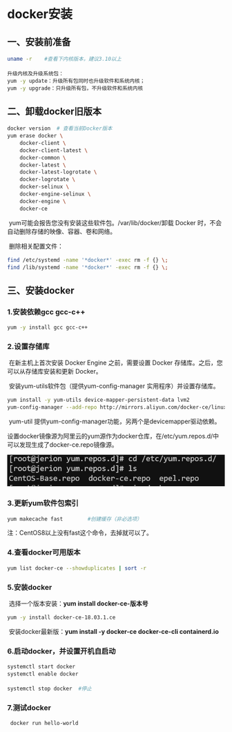 # **docker安装**



## **一、安装前准备**

```bash
uname -r    #查看下内核版本，建议3.10以上

升级内核及升级系统包：
yum -y update：升级所有包同时也升级软件和系统内核；
yum -y upgrade：只升级所有包，不升级软件和系统内核
```



## **二、卸载docker旧版本**

```bash
docker version  # 查看当前Docker版本
yum erase docker \
    docker-client \
    docker-client-latest \
    docker-common \
    docker-latest \
    docker-latest-logrotate \
    docker-logrotate \
    docker-selinux \
    docker-engine-selinux \
    docker-engine \
    docker-ce
```

​		yum可能会报告您没有安装这些软件包。/var/lib/docker/卸载 Docker 时，不会自动删除存储的映像、容器、卷和网络。

​		删除相关配置文件：

```bash
find /etc/systemd -name '*docker*' -exec rm -f {} \;
find /lib/systemd -name '*docker*' -exec rm -f {} \;
```



## **三、安装docker**

### **1.安装依赖gcc gcc-c++**

```bash
yum -y install gcc gcc-c++
```

### **2.设置存储库**

​		在新主机上首次安装 Docker Engine 之前，需要设置 Docker 存储库。之后，您可以从存储库安装和更新 Docker。

​		安装yum-utils软件包（提供yum-config-manager 实用程序）并设置存储库。

```bash
yum install -y yum-utils device-mapper-persistent-data lvm2
yum-config-manager --add-repo http://mirrors.aliyun.com/docker-ce/linux/centos/docker-ce.repo
```

​		yum-util 提供yum-config-manager功能，另两个是devicemapper驱动依赖。

​		设置docker镜像源为阿里云的yum源作为docker仓库，在/etc/yum.repos.d/中可以发现生成了docker-ce.repo镜像源。

![image-20240512140244804](https://raw.githubusercontent.com/zyx3721/Picbed/main/blog-images/2024/05/12/2d3271205a7a4335ac085a2ca86d10ba-image-20240512140244804-b05917.png)

### **3.更新yum软件包索引**

```bash
yum makecache fast        #创建缓存（非必选项）
```

注：CentOS8以上没有fast这个命令，去掉就可以了。

### **4.查看docker可用版本**

```bash
yum list docker-ce --showduplicates | sort -r
```

### **5.安装docker**

​		选择一个版本安装：**yum install docker-ce-版本号**

```bash
yum -y install docker-ce-18.03.1.ce
```

​		安装docker最新版：**yum install -y docker-ce docker-ce-cli containerd.io**

### **6.启动docker，并设置开机自启动**

```bash
systemctl start docker
systemctl enable docker

systemctl stop docker  #停止
```

### **7.测试docker**

```bash
 docker run hello-world
```

